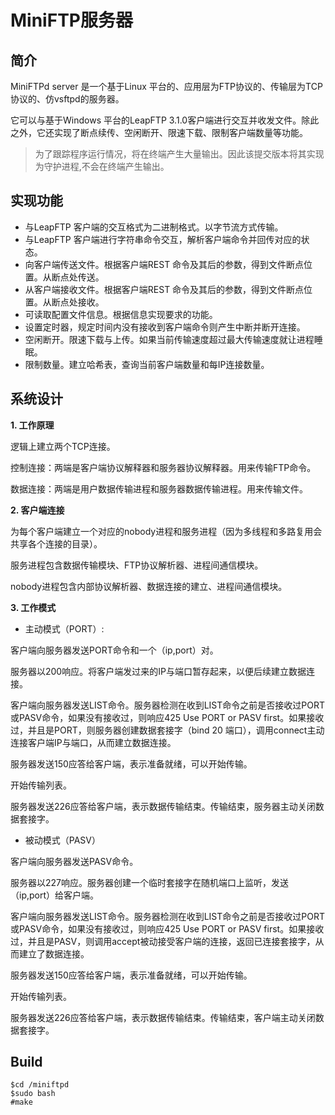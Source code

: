 # MiniFTP服务器

## 简介
MiniFTPd server 是一个基于Linux 平台的、应用层为FTP协议的、传输层为TCP协议的、仿vsftpd的服务器。

它可以与基于Windows 平台的LeapFTP 3.1.0客户端进行交互并收发文件。除此之外，它还实现了断点续传、空闲断开、限速下载、限制客户端数量等功能。

> 为了跟踪程序运行情况，将在终端产生大量输出。因此该提交版本将其实现为守护进程,不会在终端产生输出。

## 实现功能
- 与LeapFTP 客户端的交互格式为二进制格式。以字节流方式传输。
- 与LeapFTP 客户端进行字符串命令交互，解析客户端命令并回传对应的状态。
- 向客户端传送文件。根据客户端REST 命令及其后的参数，得到文件断点位置。从断点处传送。
- 从客户端接收文件。根据客户端REST 命令及其后的参数，得到文件断点位置。从断点处接收。
- 可读取配置文件信息。根据信息实现要求的功能。
- 设置定时器，规定时间内没有接收到客户端命令则产生中断并断开连接。
- 空闲断开。限速下载与上传。如果当前传输速度超过最大传输速度就让进程睡眠。
- 限制数量。建立哈希表，查询当前客户端数量和每IP连接数量。

## 系统设计
**1. 工作原理**

逻辑上建立两个TCP连接。

控制连接：两端是客户端协议解释器和服务器协议解释器。用来传输FTP命令。

数据连接：两端是用户数据传输进程和服务器数据传输进程。用来传输文件。 

**2. 客户端连接**

为每个客户端建立一个对应的nobody进程和服务进程（因为多线程和多路复用会共享各个连接的目录）。 

服务进程包含数据传输模块、FTP协议解析器、进程间通信模块。

nobody进程包含内部协议解析器、数据连接的建立、进程间通信模块。

**3. 工作模式**

- 主动模式（PORT）:

客户端向服务器发送PORT命令和一个（ip,port）对。

服务器以200响应。将客户端发过来的IP与端口暂存起来，以便后续建立数据连接。

客户端向服务器发送LIST命令。服务器检测在收到LIST命令之前是否接收过PORT或PASV命令，如果没有接收过，则响应425 Use PORT or PASV first。如果接收过，并且是PORT，则服务器创建数据套接字（bind 20 端口），调用connect主动连接客户端IP与端口，从而建立数据连接。

服务器发送150应答给客户端，表示准备就绪，可以开始传输。

开始传输列表。

服务器发送226应答给客户端，表示数据传输结束。传输结束，服务器主动关闭数据套接字。

- 被动模式（PASV）

客户端向服务器发送PASV命令。

服务器以227响应。服务器创建一个临时套接字在随机端口上监听，发送（ip,port）给客户端。

客户端向服务器发送LIST命令。服务器检测在收到LIST命令之前是否接收过PORT或PASV命令，如果没有接收过，则响应425 Use PORT or PASV first。如果接收过，并且是PASV，则调用accept被动接受客户端的连接，返回已连接套接字，从而建立了数据连接。

服务器发送150应答给客户端，表示准备就绪，可以开始传输。

开始传输列表。

服务器发送226应答给客户端，表示数据传输结束。传输结束，客户端主动关闭数据套接字。



## Build
```
$cd /miniftpd
$sudo bash
#make
```

